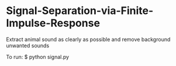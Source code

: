 # Signal-Separation-via-Finite-Impulse-Response
Extract animal sound as clearly as possible and remove background unwanted sounds


To run:
$ python signal.py
